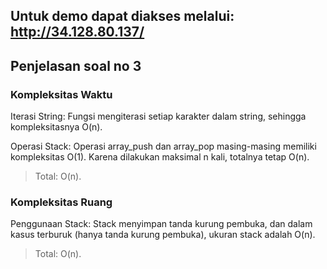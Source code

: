 Untuk demo dapat diakses melalui: http://34.128.80.137/
-----------------------------------
## Penjelasan soal no 3
### Kompleksitas Waktu
Iterasi String: Fungsi mengiterasi setiap karakter dalam string, sehingga kompleksitasnya O(n).

Operasi Stack: Operasi array_push dan array_pop masing-masing memiliki kompleksitas O(1). Karena dilakukan maksimal n kali, totalnya tetap O(n).
> Total: O(n).

### Kompleksitas Ruang
Penggunaan Stack: Stack menyimpan tanda kurung pembuka, dan dalam kasus terburuk (hanya tanda kurung pembuka), ukuran stack adalah O(n).
> Total: O(n).
